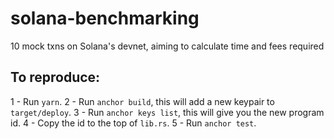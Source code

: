 # solana-benchmarking
10 mock txns on Solana's devnet, aiming to calculate time and fees required

## To reproduce:

1 - Run `yarn`.
2 - Run `anchor build`, this will add a new keypair to `target/deploy`.
3 - Run `anchor keys list`, this will give you the new program id.
4 - Copy the id to the top of `lib.rs`.
5 - Run `anchor test`.
